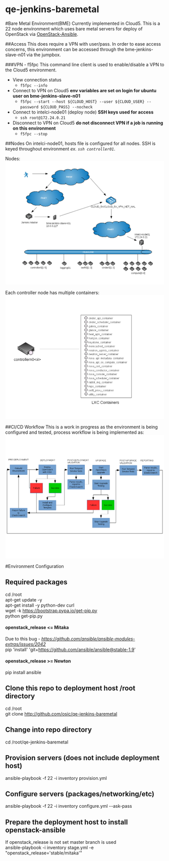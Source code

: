 # qe-jenkins-baremetal
#Bare Metal Environment(BME)
Currently implemented in Cloud5. This is a 22 node environment which uses bare metal servers for deploy of OpenStack via [OpenStack-Ansible](https://github.com/openstack/openstack-ansible).


##Access
This does require a VPN with user/pass. In order to ease access concerns, this environment can be accessed through the bme-jenkins-slave-n01 via the jumpbox.

###VPN - f5fpc
This command line client is used to enable/disable a VPN to the Cloud5 environment.

* View connection status
  * `f5fpc --info`
* Connect to VPN on Cloud5 **env variables are set on login for ubuntu user on bme-jenkins-slave-n01**
  * `f5fpc --start --host ${CLOUD_HOST} --user ${CLOUD_USER} --password ${CLOUD_PASS} --nocheck`
* Connect to intelci-node01 (deploy node) **SSH keys used for access**
  * `ssh root@172.24.0.21`
* Disconnect to VPN on Cloud5 **do not disconnect VPN if a job is running on this environment**
  * `f5fpc --stop`

##Nodes
On intelci-node01, hosts file is configured for all nodes. SSH is keyed throughout environment *ex. `ssh controller01`*.

Nodes:    
![BME](common/images/bare_metal_environment.png)

Each controller node has multiple containers:    
![Containers](common/images/bme_controller_node.png)

##CI/CD Workflow
This is a work in progress as the environment is being configured and tested, process workflow is being implemented as:    
![BME_WORKFLOW](common/images/bme_job_workflow.png)


#Environment Configuration

## Required packages
cd /root  
apt-get update -y  
apt-get install -y python-dev curl  
wget -k https://bootstrap.pypa.io/get-pip.py  
python get-pip.py  

#### openstack_release <= Mitaka
Due to this bug - _https://github.com/ansible/ansible-modules-extras/issues/2042_  
pip 'install' 'git+https://github.com/ansible/ansible@stable-1.9'

#### openstack_release >= Newton
pip install ansible

## Clone this repo to deployment host /root directory
cd /root  
git clone http://github.com/osic/qe-jenkins-baremetal

## Change into repo directory
cd /root/qe-jenkins-baremetal

## Provision servers (does not include deployment host)
ansible-playbook -f 22 -i inventory provision.yml

## Configure servers (packages/networking/etc)
ansible-playbook -f 22 -i inventory configure.yml --ask-pass

## Prepare the deployment host to install openstack-ansible  
If openstack_release is not set master branch is used  
ansible-playbook -i inventory stage.yml -e "openstack_release='stable/mitaka'"
